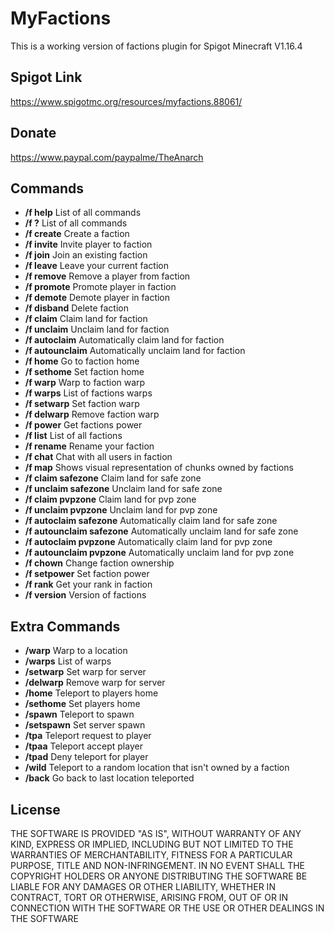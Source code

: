 MyFactions
===========

This is a working version of factions plugin for Spigot Minecraft V1.16.4

Spigot Link
-----------
https://www.spigotmc.org/resources/myfactions.88061/

Donate
-----------
https://www.paypal.com/paypalme/TheAnarch

Commands
-----------
- **/f help**      List of all commands
- **/f ?**         List of all commands
- **/f create**    Create a faction
- **/f invite**    Invite player to faction
- **/f join**      Join an existing faction
- **/f leave**     Leave your current faction
- **/f remove**    Remove a player from faction
- **/f promote**   Promote player in faction
- **/f demote**    Demote player in faction
- **/f disband**   Delete faction
- **/f claim**     Claim land for faction
- **/f unclaim**   Unclaim land for faction
- **/f autoclaim**     Automatically claim land for faction
- **/f autounclaim**   Automatically unclaim land for faction
- **/f home**      Go to faction home
- **/f sethome**   Set faction home
- **/f warp**      Warp to faction warp
- **/f warps**     List of factions warps
- **/f setwarp**   Set faction warp
- **/f delwarp**   Remove faction warp
- **/f power**     Get factions power
- **/f list**      List of all factions
- **/f rename**    Rename your faction
- **/f chat**      Chat with all users in faction
- **/f map**       Shows visual representation of chunks owned by factions
- **/f claim safezone**     Claim land for safe zone
- **/f unclaim safezone**   Unclaim land for safe zone
- **/f claim pvpzone**     Claim land for pvp zone
- **/f unclaim pvpzone**   Unclaim land for pvp zone
- **/f autoclaim safezone**     Automatically claim land for safe zone
- **/f autounclaim safezone**   Automatically unclaim land for safe zone
- **/f autoclaim pvpzone**     Automatically claim land for pvp zone
- **/f autounclaim pvpzone**   Automatically unclaim land for pvp zone
- **/f chown**     Change faction ownership
- **/f setpower**  Set faction power
- **/f rank**      Get your rank in faction
- **/f version**   Version of factions

Extra Commands
-----------
- **/warp**       Warp to a location
- **/warps**      List of warps
- **/setwarp**    Set warp for server
- **/delwarp**    Remove warp for server
- **/home**       Teleport to players home
- **/sethome**    Set players home
- **/spawn**      Teleport to spawn
- **/setspawn**   Set server spawn
- **/tpa**        Teleport request to player
- **/tpaa**       Teleport accept player
- **/tpad**       Deny teleport for player
- **/wild**       Teleport to a random location that isn't owned by a faction
- **/back**       Go back to last location teleported

License
-----------
THE SOFTWARE IS PROVIDED "AS IS", WITHOUT WARRANTY OF ANY KIND, EXPRESS OR IMPLIED, INCLUDING BUT NOT LIMITED TO THE WARRANTIES OF MERCHANTABILITY, FITNESS FOR A PARTICULAR PURPOSE, TITLE AND NON-INFRINGEMENT. IN NO EVENT SHALL THE COPYRIGHT HOLDERS OR ANYONE DISTRIBUTING THE SOFTWARE BE LIABLE FOR ANY DAMAGES OR OTHER LIABILITY, WHETHER IN CONTRACT, TORT OR OTHERWISE, ARISING FROM, OUT OF OR IN CONNECTION WITH THE SOFTWARE OR THE USE OR OTHER DEALINGS IN THE SOFTWARE
